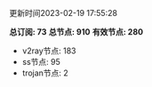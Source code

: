 更新时间2023-02-19 17:55:28

**总订阅: 73**
**总节点: 910**
**有效节点: 280**
- v2ray节点: 183
- ss节点: 95
- trojan节点: 2
